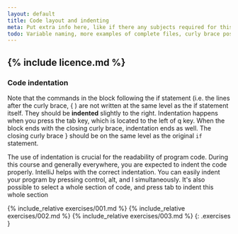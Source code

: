 ```yaml
---
layout: default
title: Code layout and indenting
meta: Put extra info here, like if there any subjects required for this subject
todo: Variable naming, more examples of complete files, curly brace position
---
```

{% include licence.md %}
---
### Code indentation

Note that the commands in the block following the if statement (i.e. the lines after the curly brace, { ) are not written at the same level as the if statement itself. They should be **indented** slightly to the right. Indentation happens when you press the tab key, which is located to the left of q key. When the block ends with the closing curly brace, indentation ends as well. The closing curly brace } should be on the same level as the original `if` statement.

The use of indentation is crucial for the readability of program code. During this course and generally everywhere, you are expected to indent the code properly. IntelliJ helps with the correct indentation. You can easily indent your program by pressing control, alt, and l simultaneously. It's also possible to select a whole section of code, and press tab to indent this whole section

{% include_relative exercises/001.md %}
{% include_relative exercises/002.md %}
{% include_relative exercises/003.md %}
{: .exercises }

